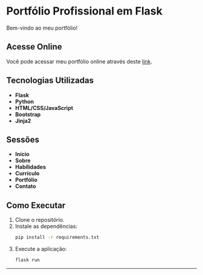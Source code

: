 # Portfólio Profissional em Flask

Bem-vindo ao meu portfólio!

## Acesse Online

Você pode acessar meu portfólio online através deste [link](https://portfolio-flask-victorh.onrender.com/).

## Tecnologias Utilizadas

- **Flask**
- **Python**
- **HTML/CSS/JavaScript**
- **Bootstrap**
- **Jinja2**

## Sessões

- **Início**
- **Sobre**
- **Habilidades**
- **Currículo**
- **Portfólio**
- **Contato**

## Como Executar

1. Clone o repositório.
2. Instale as dependências:
    ```bash
    pip install -r requirements.txt
    ```
3. Execute a aplicação:
    ```bash
    flask run
    ```

---
